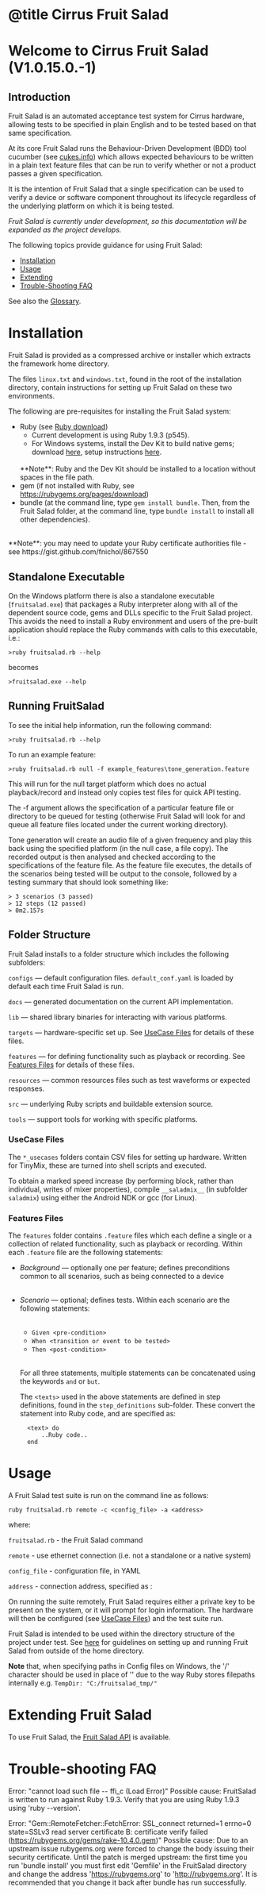 # @title Cirrus Fruit Salad
<!--============================================================================
==
== Copyright (c) 2014-2015 Cirrus Logic International (UK) Ltd.  All rights reserved.
==
== This software as well as any related documentation is furnished under 
== license and may only be used or copied in accordance with the terms of the 
== license. The information in this file is furnished for informational use 
== only, is subject to change without notice, and should not be construed as 
== a commitment by Cirrus Logic International (UK) Ltd.  Cirrus Logic International
== (UK) Ltd assumes no responsibility or liability for any errors or inaccuracies
== that may appear in this document or any software that may be provided in
== association with this document. 
==
== Except as permitted by such license, no part of this document may be 
== reproduced, stored in a retrieval system, or transmitted in any form or by 
== any means without the express written consent of Cirrus Logic International
== (UK) Ltd or affiliated companies. 
==
== @file    FruitSaladGuide.md
== @brief   Markdown documentation file for generating html help pages with yard.
==
== @version \$Id: FruitSaladGuide.md 1012 2015-04-27 14:07:30Z emmas $
==
== @warning
==   This software is specifically written for Cirrus Logic devices.
==   It may not be used with other devices.
==
=============================================================================-->

Welcome to Cirrus Fruit Salad (V1.0.15.0.-1)
=============================

Introduction
------------

Fruit Salad is an automated acceptance test system for Cirrus hardware, 
allowing tests to be specified in plain English and to be tested based on 
that same specification.

At its core Fruit Salad runs the Behaviour-Driven Development (BDD) tool cucumber (see [cukes.info](http://cukes.info))
which allows expected behaviours to be written in a plain text feature files that can be run
to verify whether or not a product passes a given specification.

It is the intention of Fruit Salad that a single specification can be used to verify a device or software
component throughout its lifecycle regardless of the underlying platform on which it is being tested.

_Fruit Salad is currently under development, so this documentation will be 
expanded as the project develops._

The following topics provide guidance for using Fruit Salad:

* [Installation](#Installation) 
* [Usage](#Usage) 
* [Extending](#Extending_Fruit_Salad)
* [Trouble-Shooting FAQ](#Trouble-shooting_FAQ)

See also the [Glossary](file.glossary.html).

Installation
============

Fruit Salad is provided as a compressed archive or installer which extracts the framework home directory.

The files `linux.txt` and  `windows.txt`, found in the root of the installation directory, contain instructions for setting up Fruit Salad on these two environments. 

The following are pre-requisites for installing the Fruit Salad system:

* Ruby (see [Ruby download](https://www.ruby-lang.org/en/downloads/))
    * Current development is using Ruby 1.9.3 (p545).
    * For Windows systems, install the Dev Kit to build native gems; download [here](http://rubyinstaller.org/downloads), setup instructions [here](https://github.com/oneclick/rubyinstaller/wiki/Development-Kit).
    <br>
    **Note**: Ruby and the Dev Kit should be installed to a location without spaces in the file path.
* gem (if not installed with Ruby, see https://rubygems.org/pages/download)
* bundle (at the command line, type `gem install bundle`. Then, from the Fruit Salad folder, at the command line, type `bundle install` to install all other dependencies).
<br>
**Note**: you may need to update your Ruby certificate authorities file - see https://gist.github.com/fnichol/867550

Standalone Executable
---------------------

On the Windows platform there is also a standalone executable (`fruitsalad.exe`) that packages a Ruby interpreter along with all of the dependent source code, gems and DLLs specific to the Fruit Salad project. This avoids the need to install a Ruby environment and users of the pre-built application should replace the Ruby commands with calls to this executable, i.e.:

    >ruby fruitsalad.rb --help

becomes

    >fruitsalad.exe --help

Running FruitSalad
------------------

To see the initial help information, run the following command:

    >ruby fruitsalad.rb --help

To run an example feature:

    >ruby fruitsalad.rb null -f example_features\tone_generation.feature

This will run for the null target platform which does no actual playback/record and instead only copies test files for quick API testing.

The -f argument allows the specification of a particular feature file or directory to be queued for testing (otherwise Fruit Salad will look for and queue all feature files located under the current working directory).

Tone generation will create an audio file of a given frequency and play this back using the specified platform (in the null case, a file copy). The recorded output is then analysed and checked according to the specifications of the feature file. As the feature file executes, the details of the scenarios being tested will be output to the console, followed by a testing summary that should look something like:

    > 3 scenarios (3 passed)
    > 12 steps (12 passed)
    > 0m2.157s


Folder Structure
----------------

Fruit Salad installs to a folder structure which includes the following subfolders:

  `configs` &mdash; default configuration files. `default_conf.yaml` is loaded by default each time Fruit Salad is run.

  `docs` &mdash; generated documentation on the current API implementation.

  `lib` &mdash; shared library binaries for interacting with various platforms.

  `targets` &mdash; hardware-specific set up. See [UseCase Files](#UseCase_Files) for details of these files.

  `features` &mdash; for defining functionality such as playback or recording. See [Features Files](#Features_Files)  for details of these files.

  `resources` &mdash; common resources files such as test waveforms or expected responses.

  `src` &mdash; underlying Ruby scripts and buildable extension source.

  `tools` &mdash; support tools for working with specific platforms.



### UseCase Files

The `*_usecases` folders contain CSV files for setting up hardware. 
Written for TinyMix, these are turned into shell scripts and executed. 

To obtain a marked speed increase (by performing block, rather than individual, writes of mixer properties), compile `__saladmix__` (in subfolder `saladmix`) using either the Android NDK or gcc (for Linux).


### Features Files

The `features` folder contains `.feature` files which each define a single or a collection of related functionality, such as playback or recording. Within each `.feature` file are the following statements:

* *Background* &mdash; optionally one per feature; defines preconditions common to all scenarios, such as being connected to a device 
<br><br>
* *Scenario* &mdash; optional; defines tests. Within each scenario are the following statements:
    <br><br>
    - `Given <pre-condition>`
    - `When <transition or event to be tested>`
    - `Then <post-condition>`
    <br><br>
    
    For all three statements, multiple statements can be concatenated using the keywords `and` or `but`.
    
    The `<texts>` used in the above statements are defined in step definitions, found in the `step_definitions` sub-folder. These convert the statement into Ruby code, and are specified as:
    
        <text> do
            ..Ruby code..
        end

Usage
=====

A Fruit Salad test suite is run on the command line as follows:

    ruby fruitsalad.rb remote -c <config_file> -a <address>
    
where:
   
   `fruitsalad.rb` - the Fruit Salad command
   
   `remote` - use ethernet connection (i.e. not a standalone or a native system)
   
   `config_file` - configuration file, in YAML
   
   `address` - connection address, specified as <user name>:<host name>
    
On running the suite remotely, Fruit Salad requires either a private key to be present on the system, or it will prompt for login information.
The hardware will then be configured (see [UseCase Files](#UseCase_Files)) and the test suite run.

Fruit Salad is intended to be used within the directory structure of the project under test. See [here](file.ProjectUsage.html) for guidelines
on setting up and running Fruit Salad from outside of the home directory.

**Note** that, when specifying paths in Config files on Windows, the '/' character should be used in place of '\' due to the way Ruby stores filepaths internally e.g. `TempDir: "C:/fruitsalad_tmp/"` 

Extending Fruit Salad
=====================

To use Fruit Salad, the [Fruit Salad API](../yard/frames.html) is available.

Trouble-shooting FAQ
====================

Error: "cannot load such file -- ffi_c (Load Error)"
Possible cause: FruitSalad is written to run against Ruby 1.9.3. Verify that you are using Ruby 1.9.3 using 'ruby --version'.

Error: "Gem::RemoteFetcher::FetchError: SSL_connect returned=1 errno=0 state=SSLv3 read server certificate B: certificate verify failed (https://rubygems.org/gems/rake-10.4.0.gem)"
Possible cause: Due to an upstream issue rubygems.org were forced to change the body issuing their security certificate. Until the patch is merged upstream: the first time you run 'bundle install' you must first edit 'Gemfile' in the FruitSalad directory and change the address 'https://rubygems.org' to 'http://rubygems.org'. It is recommended that you change it back after bundle has run successfully.
